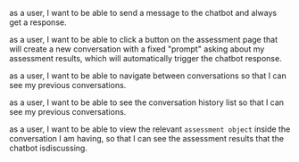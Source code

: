 

as a user, I want to be able to send a message to the chatbot and always get a response.

as a user, I want to be able to click a button on the assessment page that will create a new conversation with a fixed "prompt" asking about my assessment results, which will automatically trigger the chatbot response.

as a user, I want to be able to navigate between conversations so that I can see my previous conversations.

as a user, I want to be able to see the conversation history list so that I can see my previous conversations.

as a user, I want to be able to view the relevant `assessment object` inside the conversation I am having, so that I can see the assessment results that the chatbot isdiscussing.